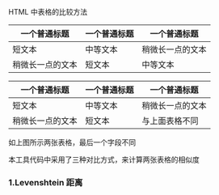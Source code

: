 
HTML 中表格的比较方法

| 一个普通标题 | 一个普通标题 | 一个普通标题 |
| ------ | ------ | ------ |
| 短文本 | 中等文本 | 稍微长一点的文本 |
| 稍微长一点的文本 | 短文本 | 中等文本 |

| 一个普通标题 | 一个普通标题 | 一个普通标题 |
| ------ | ------ | ------ |
| 短文本 | 中等文本 | 稍微长一点的文本 |
| 稍微长一点的文本 | 短文本 | 与上面表格不同 |


如上图所示两张表格，最后一个字段不同

本工具代码中采用了三种对比方式，来计算两张表格的相似度

### 1.Levenshtein 距离
